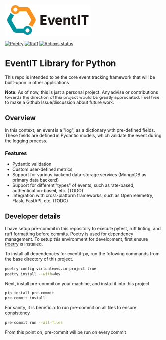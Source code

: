 <img src="https://github.com/alexdlukens/eventit-py/blob/master/docs/source/_static/logos/EventIT_Logo_Email_Signature.png" height="100">

[![Poetry](https://img.shields.io/endpoint?url=https://python-poetry.org/badge/v0.json)](https://python-poetry.org/)
[![Ruff](https://img.shields.io/endpoint?url=https://raw.githubusercontent.com/astral-sh/ruff/main/assets/badge/v2.json)](https://github.com/astral-sh/ruff)
[![Actions status](https://github.com/astral-sh/ruff/workflows/CI/badge.svg)](https://github.com/alexdlukens/eventit-py/actions)

# EventIT Library for Python

This repo is intended to be the core event tracking framework that will be built-upon in other applications

**Note:** As of now, this is just a personal project. Any advise or contributions towards the direction of this project would be greatly appreciated. Feel free to make a Github Issue/discussion about future work.


## Overview
In this context, an event is a "log", as a dictionary with pre-defined fields. These fields are defined in Pydantic models, which validate the event during the logging process.

### Features
- Pydantic validation
- Custom user-defined metrics
- Support for various backend data-storage services (MongoDB as primary data backend)
- Support for different "types" of events, such as rate-based, authentication-based, etc. (TODO)
- Integration with cross-platform frameworks, such as OpenTelemetry, Flask, FastAPI, etc. (TODO)

## Developer details


I have setup pre-commit in this repository to execute pytest, ruff linting, and ruff formatting before commits. Poetry is used for dependency management. To setup this environment for development, first ensure [Poetry](https://python-poetry.org/) is installed.

To install all dependencies for eventit-py, run the following commands from the base directory of this project.

```bash
poetry config virtualenvs.in-project true
poetry install --with=dev
```


Next, install pre-commit on your machine, and install it into this project

```bash
pip install pre-commit
pre-commit install
```

For sanity, it is beneficial to run pre-commit on all files to ensure consistency

```bash
pre-commit run --all-files
```

From this point on, pre-commit will be run on every commit
